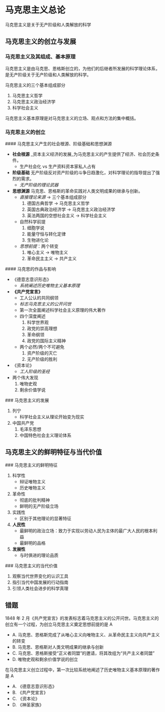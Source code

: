 # 马克思主义总论

马克思主义是关于无产阶级和人类解放的科学

## 马克思主义的创立与发展

### 马克思主义及其组成、基本原理

<fc>马克思主义是<c1>由马克思、恩格斯创立的</c1>，<c2>为他们的后继者所发展的科学理论体系</c2>，<c3>是无产阶级关于无产阶级和人类解放的科学</c3>。</fc>

<fc>
马克思主义的三个基本组成部分

1. <c1>马克思主义哲学</c1>
2. <c1>马克思主义政治经济学</c1>
3. <c1>科学社会主义</c1>
</fc>

<fc>马克思主义基本原理是<c1>对马克思主义的立场、观点和方法的集中概括</c1>。</fc>

### 马克思主义的创立

<fc>
#### 马克思主义产生的社会根源、阶级基础和思想渊源

* <c1> **社会根源** _资本主义经济的发展_为马克思主义的产生提供了经济、社会历史条件。</c1>
  + 生产社会化 vs 生产资料资本家私人占有
* <c1> **阶级基础** 无产阶级反对资产阶级的斗争日趋激化，对科学理论的指导提出了强烈的需求。</c1>
  + _无产阶级的理论武器_
* <c1> **思想渊源** 马克思、恩格斯的革命实践对人类文明成果的继承与创新。</c1>
  + <c2> _直接理论来源_</c2>  -> 三个基本组成部分
    1. 德国古典哲学           -> 马克思主义哲学
    2. 英国古典政治经济学     -> 马克思主义政治经济学
    3. 英法两国的空想社会主义 -> 科学社会主义
  + <c2>自然科学前提</c2>
    1. 细胞学说
    2. 能量守恒与转化定律
    3. 生物进化论
  + <c2> _思想前提_</c2>：两个转变
    1. 唯心主义     -> 唯物主义
    2. 革命民主主义 -> 共产主义
</fc>

<fc>
#### 马克思的作品与影响

* <c1>《德意志意识形态》</c1>
  + _<c2>系统阐述历史唯物主义基本原理</c2>_
* <c1> **《共产党宣言》**</c1>
  + 工人公认的共同纲领
  + _标志<c2>马克思主义的公开问世</c2>_
  + 第一次全面阐述科学社会主义原理的伟大著作
  + 四个深度阐述
    1. 科学世界观
    2. 政党的崇高理想
    3. 革命纲领
    4. 政党的国际主义精神
  + 两个必然/两个不可避免
    1. 资产阶级的灭亡
    2. 无产阶级的胜利
* <c1>《资本论》</c1>
  + _<c2>工人阶级的圣经</c2>_
* 两个伟大发现
  1. 唯物史观
  2. 剩余价值学说
</fc>

<fc>
### 马克思主义的发展

1. 列宁
   - <c1>科学社会主义从理论开始变为现实</c1>
2. 中国共产党
   1. 毛泽东思想
   2. <c2>中国特色社会主义理论体系</c2>
</fc>

## 马克思主义的鲜明特征与当代价值

<fc>
### 马克思主义的鲜明特征

1. <c1>科学性</c1>
   + 辩证唯物主义
   + 历史唯物主义
2. <c1>革命性</c1>
   + 彻底的批判精神
   + 鲜明的无产阶级立场
3. <c1>实践性</c1>
   + 区别于其他理论的显著特征
4. <c1> **人民性**</c1>
   + 最鲜明的政治立场：致力于实现以劳动人民为主体的最广大人民的根本利益
   + 最鲜明的品格
5. <c1> **发展性**</c1>
   + 与时俱进的理论品质
</fc>

<fc>
### 马克思主义的当代价值

1. <c1>观察当代世界变化的认识工具</c1>
2. <c1>指引当代中国发展的行动指南</c1>
3. <c1>引领人类社会进步的科学真理</c1>
</fc>

## 错题

<fc>
1848 年 2 月《共产党宣言》的发表标志着马克思主义的公开问世。马克思主义的创立有一个过程，为创立马克思主义奠定思想前提的是<c1> A </c1>

* A. 马克思、恩格斯完成了从唯心主义向唯物主义、从革命民主主义向共产主义的转变
* B. 马克思、恩格斯对人类文明成果的继承与创新
* C. 马克思、恩格斯接受“正义者同盟”的邀请，将其改组为“共产主义者同盟”
* D. 唯物史观和剩余价值学说的创立
</fc>

<fc>
在马克思主义创立过程中，第一次比较系统地阐述了历史唯物主义基本原理的著作是<c1> A </c1>

* A. 《德意志意识形态》
* B. 《共产党宣言》
* C. 《资本论》
* D. 《神圣家族》
</fc>
